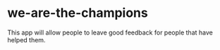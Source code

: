 # we-are-the-champions
This app will allow people to leave good feedback for people that have helped them.
